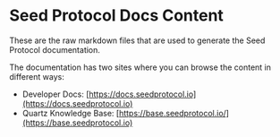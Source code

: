 # Seed Protocol Docs Content

These are the raw markdown files that are used to generate the Seed Protocol documentation. 

The documentation has two sites where you can browse the content in different ways:

- Developer Docs: [https://docs.seedprotocol.io](https://docs.seedprotocol.io)
- Quartz Knowledge Base: [https://base.seedprotocol.io/](https://base.seedprotocol.io)
